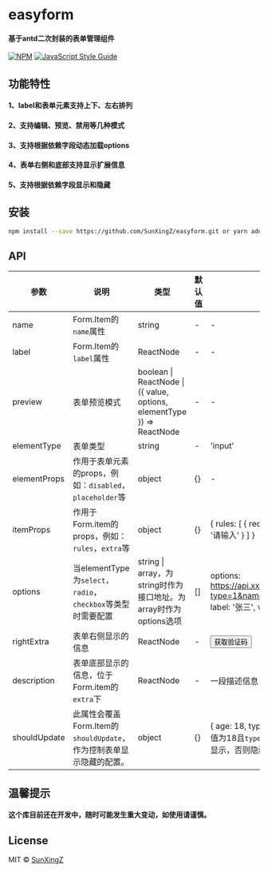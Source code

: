 # easyform

#### 基于antd二次封装的表单管理组件

> 

[![NPM](https://img.shields.io/npm/v/easyform.svg)](https://www.npmjs.com/package/easyform) [![JavaScript Style Guide](https://img.shields.io/badge/code_style-standard-brightgreen.svg)](https://standardjs.com)

## 功能特性

#### 1、label和表单元素支持上下、左右排列
#### 2、支持编辑、预览、禁用等几种模式
#### 3、支持根据依赖字段动态加载options
#### 4、表单右侧和底部支持显示扩展信息
#### 5、支持根据依赖字段显示和隐藏

## 安装

```bash
npm install --save https://github.com/SunXingZ/easyform.git or yarn add https://github.com/SunXingZ/easyform.git
```

## API

| 参数 | 说明 | 类型 | 默认值 | 示例 |
| --- | --- | --- | --- | --- |
| name | Form.Item的`name`属性 | string | - | - |
| label | Form.Item的`label`属性 | ReactNode | - | - |
| preview | 表单预览模式 | boolean \| ReactNode \| ({ value, options, elementType }) => ReactNode | - | - |
| elementType | 表单类型 | string | - | 'input' |
| elementProps | 作用于表单元素的props，例如：`disabled`，`placeholder`等 | object | {} | - |
| itemProps | 作用于Form.item的props，例如：`rules`，`extra`等 | object | {} | { rules: [ { required: true, message: '请输入' } ] } |
| options | 当elementType为`select`，`radio`，`checkbox`等类型时需要配置 | string \| array，为string时作为接口地址。为array时作为options选项 | [] | options: https://api.xxx.com/v1/getOptions?type=1&name=user \| options: [ { label: '张三', value: 'zhangsan' } ] |
| rightExtra | 表单右侧显示的信息 | ReactNode | - | <Button>获取验证码</Button> |
| description | 表单底部显示的信息，位于Form.item的`extra`下 | ReactNode | - | 一段描述信息 |
| shouldUpdate | 此属性会覆盖Form.Item的`shouldUpdate`，作为控制表单显示隐藏的配置。 | object | {} | { age: 18, type: [1, 2] } 表示`age`字段值为18且`type`字段值为1或2时表单会显示，否则隐藏。|


## 温馨提示

#### 这个库目前还在开发中，随时可能发生重大变动，如使用请谨慎。

## License

MIT © [SunXingZ](https://github.com/SunXingZ)
